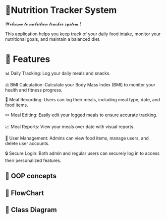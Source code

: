 # 🍏Nutrition Tracker System

𝓦𝓮𝓵𝓬𝓸𝓶𝓮 𝓽𝓸 𝓷𝓾𝓽𝓻𝓲𝓽𝓲𝓸𝓷 𝓽𝓻𝓪𝓬𝓴𝓮𝓻 𝓼𝔂𝓼𝓽𝓮𝓶 ! 

This application helps you keep track of your daily food intake, monitor your nutritional goals, and maintain a balanced diet.


# 🥗 Features

📊 Daily Tracking: Log your daily meals and snacks.

⚖️ BMI Calculation: Calculate your Body Mass Index (BMI) to monitor your health and fitness progress.

📝 Meal Recording: Users can log their meals, including meal type, date, and food items.

✏️ Meal Editing: Easily edit your logged meals to ensure accurate tracking.

📈 Meal Reports: View your meals over date with visual reports.

👥 User Management: Admins can view food items, manage users, and delete user accounts.

🔒 Secure Login: Both admin and regular users can securely log in to access their personalized features.


## 🥗 OOP concepts
## 🥗 FlowChart
## 🥗 Class Diagram
